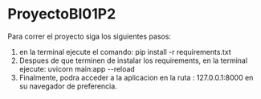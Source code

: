 # ProyectoBI01P2

Para correr el proyecto siga los siguientes pasos:
1. en la terminal ejecute el comando: pip install -r requirements.txt
2. Despues de que terminen de instalar los requirements, en la terminal ejecute: uvicorn main:app --reload 
3. Finalmente, podra acceder a la aplicacion en la ruta : 127.0.0.1:8000 en su navegador de preferencia.
